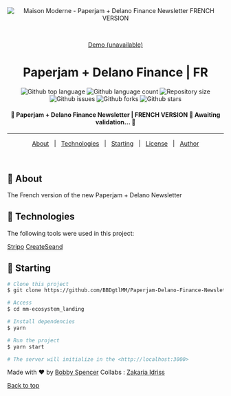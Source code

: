 <div align="center" id="top"> 
  <img src="assets/logo-ecosystem-white.svg" alt="Maison Moderne - Paperjam + Delano Finance Newsletter FRENCH VERSION" />

  &#xa0;

  <a href="" target="_blank">Demo (unavailable)</a>
</div>

<h1 align="center">Paperjam + Delano Finance | FR</h1>

<p align="center">
  <img alt="Github top language" src="https://img.shields.io/github/languages/top/BBDgtlMM/Paperjam-Delano-Finance-Newsletter-FR-?color=56BEB8">

  <img alt="Github language count" src="https://img.shields.io/github/languages/count/BBDgtlMM/Paperjam-Delano-Finance-Newsletter-FR-?color=56BEB8">

  <img alt="Repository size" src="https://img.shields.io/github/repo-size/BBDgtlMM/Paperjam-Delano-Finance-Newsletter-FR-?color=56BEB8">

  <!-- <img alt="License" src="https://img.shields.io/github/license/BBDgtlMM/mm-ecosystem_landing?color=56BEB8"> -->

  <img alt="Github issues" src="https://img.shields.io/github/issues/BBDgtlMM/Paperjam-Delano-Finance-Newsletter-FR-?color=56BEB8">

  <img alt="Github forks" src="https://img.shields.io/github/forks/BBDgtlMM/Paperjam-Delano-Finance-Newsletter-FR-?color=56BEB8">

  <img alt="Github stars" src="https://img.shields.io/github/stars/BBDgtlMM/Paperjam-Delano-Finance-Newsletter-FR-?color=56BEB8">
</p>

<!-- Status -->

<h4 align="center"> 
	🚧  Paperjam + Delano Finance Newsletter | FRENCH VERSION 🚀 Awaiting validation...  🚧
</h4> 

<hr>

<p align="center">
  <a href="#dart-about">About</a> &#xa0; | &#xa0; 
<!--   <a href="#sparkles-features">Features</a> &#xa0; | &#xa0; -->
  <a href="#rocket-technologies">Technologies</a> &#xa0; | &#xa0;
<!--   <a href="#white_check_mark-requirements">Requirements</a> &#xa0; | &#xa0; -->
  <a href="#checkered_flag-starting">Starting</a> &#xa0; | &#xa0;
  <a href="#memo-license">License</a> &#xa0; | &#xa0;
  <a href="https://github.com/{{Bobby-MM}}" target="_blank">Author</a>
</p>

<br>

## :dart: About ##

The French version of the new Paperjam + Delano Newsletter

<!-- ## :sparkles: Features ## -->

<!-- :heavy_check_mark: Feature 1;\
:heavy_check_mark: Feature 2;\
:heavy_check_mark: Feature 3; -->

## :rocket: Technologies ##

The following tools were used in this project:

<!-- - [Bootstrap](https://getbootstrap.com/) -->
<!-- - [Pardot](https://pi.pardot.com/) -->
[Stripo](https://stripo.email/)
[CreateSeand](https://createsend.maisonmoderne.lu/login?ReturnUrl=%2Foverview%2F819397DF2F997B7D)

<!-- ## :white_check_mark: Requirements ## -->

<!-- Before starting :checkered_flag:, you need to have [Git](https://git-scm.com) and [Node](https://nodejs.org/en/) installed. -->

## :checkered_flag: Starting ##

```bash
# Clone this project
$ git clone https://github.com/BBDgtlMM/Paperjam-Delano-Finance-Newsletter-FR-

# Access
$ cd mm-ecosystem_landing

# Install dependencies
$ yarn

# Run the project
$ yarn start

# The server will initialize in the <http://localhost:3000>
```

<!-- ## :memo: License ## -->

<!-- This project is under license from MIT. For more details, see the [LICENSE](LICENSE.md) file. -->


Made with :heart: by <a href="https://github.com/BBDgtlMM" target="_blank">Bobby Spencer</a>
Collabs : <a href="https://github.com/Zack-MM" target="_blank">Zakaria Idriss</a>
&#xa0;

<a href="#top">Back to top</a>
